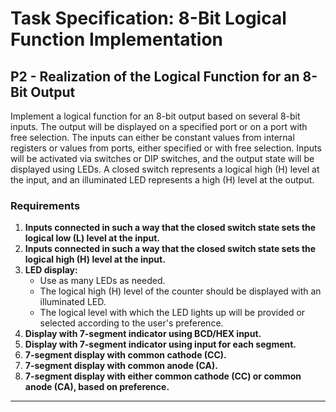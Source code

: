 # Task Specification: 8-Bit Logical Function Implementation

## P2 - Realization of the Logical Function for an 8-Bit Output

Implement a logical function for an 8-bit output based on several 8-bit inputs. The output will be displayed on a specified port or on a port with free selection. The inputs can either be constant values from internal registers or values from ports, either specified or with free selection. Inputs will be activated via switches or DIP switches, and the output state will be displayed using LEDs. A closed switch represents a logical high (H) level at the input, and an illuminated LED represents a high (H) level at the output.

### Requirements

1. **Inputs connected in such a way that the closed switch state sets the logical low (L) level at the input.**
2. **Inputs connected in such a way that the closed switch state sets the logical high (H) level at the input.**
3. **LED display:**
   - Use as many LEDs as needed.
   - The logical high (H) level of the counter should be displayed with an illuminated LED.
   - The logical level with which the LED lights up will be provided or selected according to the user's preference.
4. **Display with 7-segment indicator using BCD/HEX input.**
5. **Display with 7-segment indicator using input for each segment.**
6. **7-segment display with common cathode (CC).**
7. **7-segment display with common anode (CA).**
8. **7-segment display with either common cathode (CC) or common anode (CA), based on preference.**

---

